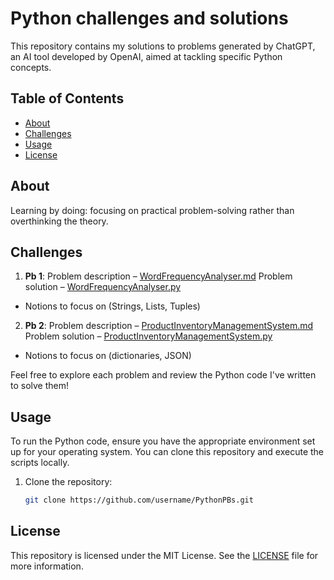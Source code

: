 # Python challenges and solutions

This repository contains my solutions to problems generated by ChatGPT, an AI tool developed by OpenAI, aimed at tackling specific Python concepts.

## Table of Contents

- [About](#about)
- [Challenges](#challenges)
- [Usage](#usage)
- [License](#license)

## About

Learning by doing: focusing on practical problem-solving rather than overthinking the theory.

## Challenges

1. **Pb 1**: Problem description – [WordFrequencyAnalyser.md](./WordFrequencyAnalyser.md)
             Problem solution – [WordFrequencyAnalyser.py](./WordFrequencyAnalyser.py)
- Notions to focus on (Strings, Lists, Tuples)
2. **Pb 2**: Problem description – [ProductInventoryManagementSystem.md](./ProductInventoryManagementSystem.md)
             Problem solution – [ProductInventoryManagementSystem.py](./ProductInventoryManagementSystem.py)
- Notions to focus on (dictionaries, JSON)

Feel free to explore each problem and review the Python code I've written to solve them!

## Usage

To run the Python code, ensure you have the appropriate environment set up for your operating system. You can clone this repository and execute the scripts locally.

1. Clone the repository:
   ```bash
   git clone https://github.com/username/PythonPBs.git


## License

This repository is licensed under the MIT License. See the [LICENSE](./LICENSE) file for more information.
